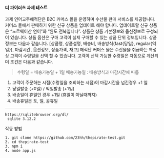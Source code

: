#### 더 파이러츠 과제 테스트

과제
  인어교주해적단은 B2C 커머스 몰을 운영하며 수산물 판매 서비스를 제공합니다.
  커머스 몰에서 판매하기 위한 신규 상품을 업데이트 해야 합니다. 업데이트할 신규 상품은
  “노르웨이산 연어”와 “완도 전복입니다”.
  상품은 상품 기본정보와 옵션정보로 구성되어 있습니다. 상품 옵션은 구매 고객이 실제
  구매할 수 있는 상품 단위 정보입니다. 상품정보는 다음과 같습니다.
  [상품명, 상품설명, 배송비, 배송방식(fast{당일}, regular{익일}), 마감시간, 옵션정보,
  상품가격, 재고]
  해적단 커머스 몰은 수산물을 취급하는 특성상 고객이 수령일을 선택 할 수 있습니다.
  고객이 선택 가능한 수령일은 자동으로 계산되며 조건은 다음과 같습니다.
  > 수령일 = 배송가능일 + 1일
  > 배송가능일 : 배송방식과 마감시간에 따름
  1. 고객이 주문하는 시점(수령일을 조회하는 시점)이 마감시간을 넘긴경우 +1 일
  2. 당일발송 (+0일) / 익일발송 (+1일)
  3. 배송일이 휴일인 경우 +1일 (휴일이 아닐때까지)
  4. 배송휴일은 토, 일, 공휴일
------------------
```
https://sqlitebrowser.org/dl/
 sqlite 3.12.2
```

작동 방법
  ```
  1. git clone https://github.com/23hh/thepirate-test.git
  2. cd thepirate-test
  3. npm i
  4. node app.js
  ```
